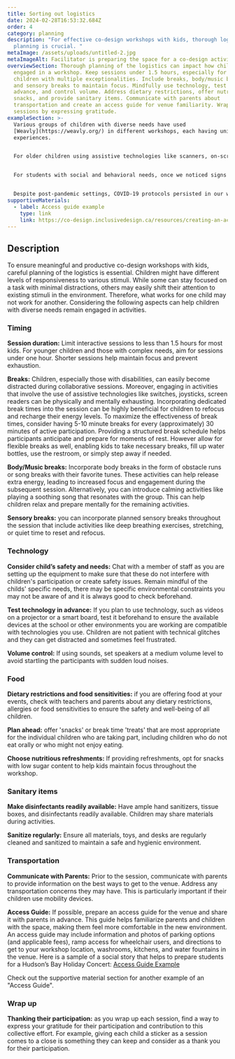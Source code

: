 ```yaml
---
title: Sorting out logistics
date: 2024-02-28T16:53:32.684Z
order: 4
category: planning
description: "For effective co-design workshops with kids, thorough logistics
  planning is crucial. "
metaImage: /assets/uploads/untitled-2.jpg
metaImageAlt: Facilitator is preparing the space for a co-design activity in a gym.
overviewSection: Thorough planning of the logistics can impact how children are
  engaged in a workshop. Keep sessions under 1.5 hours, especially for younger
  children with multiple exceptionalities. Include breaks, body/music breaks,
  and sensory breaks to maintain focus. Mindfully use technology, test it in
  advance, and control volume. Address dietary restrictions, offer nutritious
  snacks, and provide sanitary items. Communicate with parents about
  transportation and create an access guide for venue familiarity. Wrap up
  sessions by expressing gratitude.
exampleSection: >-
  Various groups of children with diverse needs have used
  [Weavly](https://weavly.org/) in different workshops, each having unique
  experiences.


  For older children using assistive technologies like scanners, on-screen communication systems (e.g., Grid 3), or keyboards, selecting an item on the interface was not as simple as clicking; it involved several steps. Headtracker, eye gaze, and switch users needed constant physical movements and high mental focus to interact with the Weavly interface. Thus, we made sure to give them breaks every 10-15 minutes to rest their bodies and help them sustain engagement.


  For students with social and behavioral needs, once we noticed signs of distraction, disengagement, boredom, or conflicts, we offered various forms of body breaks. For example, in one class, we would play a common YouTube video for [body breaks](https://youtu.be/8u7A-BR6R70?si=OzlkrLbpZHaEOl8X), while in another, we would create an obstacle course with masking tapes on the floor. This helped release negative energy, making them more focused and energized for the rest of the session. Although we had scheduled breaks in our facilitation plans, our team was always observant of the room's energy and in communication with teachers to call for a break when needed.


  Despite post-pandemic settings, COVID-19 protocols persisted in our workshops, especially due to shared equipment like iPads and physical toys. This ensured a safer environment for both the facilitation team and students.
supportiveMaterials:
  - label: Access guide example
    type: link
    link: https://co-design.inclusivedesign.ca/resources/creating-an-access-guide/
---
```

## Description

To ensure meaningful and productive co-design workshops with kids, careful planning of the logistics is essential. Children might have different levels of responsiveness to various stimuli. While some can stay focused on a task with minimal distractions, others may easily shift their attention to existing stimuli in the environment. Therefore, what works for one child may not work for another. Considering the following aspects can help children with diverse needs remain engaged in activities.

### Timing

**Session duration:** Limit interactive sessions to less than 1.5 hours for most kids. For younger children and those with complex needs, aim for sessions under one hour. Shorter sessions help maintain focus and prevent exhaustion.

**Breaks:** Children, especially those with disabilities, can easily become distracted during collaborative sessions. Moreover, engaging in activities that involve the use of assistive technologies like switches, joysticks, screen readers can be physically and mentally exhausting. Incorporating dedicated break times into the session can be highly beneficial for children to refocus and recharge their energy levels. To maximize the effectiveness of break times, consider having 5-10 minute breaks for every (approximately) 30 minutes of active participation. Providing a structured break schedule helps participants anticipate and prepare for moments of rest. However allow for flexible breaks as well, enabling kids to take necessary breaks, fill up water bottles, use the restroom, or simply step away if needed. 

**Body/Music breaks:** Incorporate body breaks in the form of obstacle runs or song breaks with their favorite tunes. These activities can help release extra energy, leading to increased focus and engagement during the subsequent session. Alternatively, you can introduce calming activities like playing a soothing song that resonates with the group. This can help children relax and prepare mentally for the remaining activities.

**Sensory breaks:** you can incorporate planned sensory breaks throughout the session that include activities like deep breathing exercises, stretching, or quiet time to reset and refocus.

### Technology

**Consider child’s safety and needs:** Chat with a member of staff as you are setting up the equipment to make sure that these do not interfere with children's participation or create safety issues. Remain mindful of the childs' specific needs, there may be specific environmental constraints you may not be aware of and it is always good to check beforehand.

**Test technology in advance:** If you plan to use technology, such as videos on a projector or a smart board, test it beforehand to ensure the available devices at the school or other environments you are working are compatible with technologies you use.  Children are not patient with technical glitches and they can get distracted and sometimes feel frustrated. 

**Volume control:** If using sounds, set speakers at a medium volume level to avoid startling the participants with sudden loud noises.

### Food

**Dietary restrictions and food sensitivities:** if you are offering food at your events, check with teachers and parents about any dietary restrictions, allergies or food sensitivities to ensure the safety and well-being of all children.

**Plan ahead:** offer 'snacks' or break time 'treats' that are most appropriate for the individual children who are taking part, including children who do not eat orally or who might not enjoy eating.

**Choose nutritious refreshments:** If providing refreshments, opt for snacks with low sugar content to help kids maintain focus throughout the workshop.

### Sanitary items

**Make disinfectants readily available:** Have ample hand sanitizers, tissue boxes, and disinfectants readily available. Children may share materials during activities.

**Sanitize regularly:** Ensure all materials, toys, and desks are regularly cleaned and sanitized to maintain a safe and hygienic environment.

### Transportation

**Communicate with Parents:** Prior to the session, communicate with parents to provide information on the best ways to get to the venue. Address any transportation concerns they may have. This is particularly important if their children use mobility devices.

**Access Guide:** If possible, prepare an access guide for the venue and share it with parents in advance. This guide helps familiarize parents and children with the space, making them feel more comfortable in the new environment. An access guide may include information and photos of parking options (and applicable fees), ramp access for wheelchair users, and directions to get to your workshop location, washrooms, kitchens, and water fountains in the venue. Here is a sample of a social story that helps to prepare students for a Hudson’s Bay Holiday Concert: [Access Guide Example](https://read.bookcreator.com/c1ewcGZxNLQPLwhZDqnmMpGynOP2/J3G3uo7kQqa8HwnNM_a6oA)

Check out the supportive material section for another example of an "Access Guide". 

### Wrap up

**Thanking their participation:** as you wrap up each session, find a way to express your gratitude for their participation and contribution to this collective effort. For example, giving each child a sticker as a session comes to a close is something they can keep and consider as a thank you for their participation.
